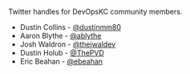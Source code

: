 Twitter handles for DevOpsKC community members.

* Dustin Collins - [@dustinmm80](https://twitter.com/dustinmm80)
* Aaron Blythe - [@ablythe](https://twitter.com/ablythe)
* Josh Waldron - [@thejwaldev](https://twitter.com/thejwaldev)
* Dustin Holub - [@ThePVD](https://twitter.com/ThePVD)
* Eric Beahan - [@ebeahan](https://twitter.com/ebeahan)

